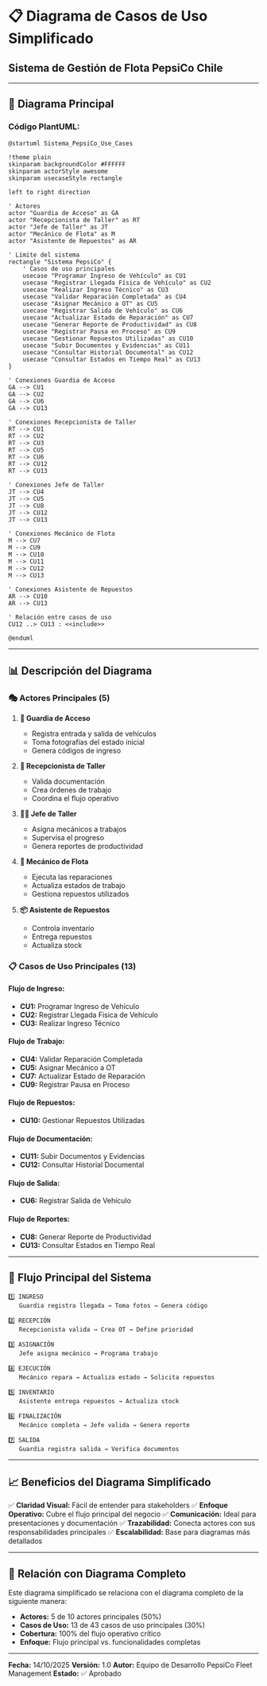 # 📋 Diagrama de Casos de Uso Simplificado

## Sistema de Gestión de Flota PepsiCo Chile

---

## 🎯 Diagrama Principal

### Código PlantUML:

```plantuml
@startuml Sistema_PepsiCo_Use_Cases

!theme plain
skinparam backgroundColor #FFFFFF
skinparam actorStyle awesome
skinparam usecaseStyle rectangle

left to right direction

' Actores
actor "Guardia de Acceso" as GA
actor "Recepcionista de Taller" as RT
actor "Jefe de Taller" as JT
actor "Mecánico de Flota" as M
actor "Asistente de Repuestos" as AR

' Límite del sistema
rectangle "Sistema PepsiCo" {
    ' Casos de uso principales
    usecase "Programar Ingreso de Vehículo" as CU1
    usecase "Registrar Llegada Física de Vehículo" as CU2
    usecase "Realizar Ingreso Técnico" as CU3
    usecase "Validar Reparación Completada" as CU4
    usecase "Asignar Mecánico a OT" as CU5
    usecase "Registrar Salida de Vehículo" as CU6
    usecase "Actualizar Estado de Reparación" as CU7
    usecase "Generar Reporte de Productividad" as CU8
    usecase "Registrar Pausa en Proceso" as CU9
    usecase "Gestionar Repuestos Utilizadas" as CU10
    usecase "Subir Documentos y Evidencias" as CU11
    usecase "Consultar Historial Documental" as CU12
    usecase "Consultar Estados en Tiempo Real" as CU13
}

' Conexiones Guardia de Acceso
GA --> CU1
GA --> CU2
GA --> CU6
GA --> CU13

' Conexiones Recepcionista de Taller
RT --> CU1
RT --> CU2
RT --> CU3
RT --> CU5
RT --> CU6
RT --> CU12
RT --> CU13

' Conexiones Jefe de Taller
JT --> CU4
JT --> CU5
JT --> CU8
JT --> CU12
JT --> CU13

' Conexiones Mecánico de Flota
M --> CU7
M --> CU9
M --> CU10
M --> CU11
M --> CU12
M --> CU13

' Conexiones Asistente de Repuestos
AR --> CU10
AR --> CU13

' Relación entre casos de uso
CU12 ..> CU13 : <<include>>

@enduml
```

---

## 📊 Descripción del Diagrama

### 🎭 Actores Principales (5)

1. **👮 Guardia de Acceso**

   - Registra entrada y salida de vehículos
   - Toma fotografías del estado inicial
   - Genera códigos de ingreso
2. **📝 Recepcionista de Taller**

   - Valida documentación
   - Crea órdenes de trabajo
   - Coordina el flujo operativo
3. **👨‍💼 Jefe de Taller**

   - Asigna mecánicos a trabajos
   - Supervisa el progreso
   - Genera reportes de productividad
4. **🔧 Mecánico de Flota**

   - Ejecuta las reparaciones
   - Actualiza estados de trabajo
   - Gestiona repuestos utilizados
5. **📦 Asistente de Repuestos**

   - Controla inventario
   - Entrega repuestos
   - Actualiza stock

### 📋 Casos de Uso Principales (13)

#### Flujo de Ingreso:

- **CU1:** Programar Ingreso de Vehículo
- **CU2:** Registrar Llegada Física de Vehículo
- **CU3:** Realizar Ingreso Técnico

#### Flujo de Trabajo:

- **CU4:** Validar Reparación Completada
- **CU5:** Asignar Mecánico a OT
- **CU7:** Actualizar Estado de Reparación
- **CU9:** Registrar Pausa en Proceso

#### Flujo de Repuestos:

- **CU10:** Gestionar Repuestos Utilizadas

#### Flujo de Documentación:

- **CU11:** Subir Documentos y Evidencias
- **CU12:** Consultar Historial Documental

#### Flujo de Salida:

- **CU6:** Registrar Salida de Vehículo

#### Flujo de Reportes:

- **CU8:** Generar Reporte de Productividad
- **CU13:** Consultar Estados en Tiempo Real

---

## 🔄 Flujo Principal del Sistema

```
1️⃣ INGRESO
   Guardia registra llegada → Toma fotos → Genera código

2️⃣ RECEPCIÓN  
   Recepcionista valida → Crea OT → Define prioridad

3️⃣ ASIGNACIÓN
   Jefe asigna mecánico → Programa trabajo

4️⃣ EJECUCIÓN
   Mecánico repara → Actualiza estado → Solicita repuestos

5️⃣ INVENTARIO
   Asistente entrega repuestos → Actualiza stock

6️⃣ FINALIZACIÓN
   Mecánico completa → Jefe valida → Genera reporte

7️⃣ SALIDA
   Guardia registra salida → Verifica documentos
```

---

## 📈 Beneficios del Diagrama Simplificado

✅ **Claridad Visual:** Fácil de entender para stakeholders
✅ **Enfoque Operativo:** Cubre el flujo principal del negocio
✅ **Comunicación:** Ideal para presentaciones y documentación
✅ **Trazabilidad:** Conecta actores con sus responsabilidades principales
✅ **Escalabilidad:** Base para diagramas más detallados

---

## 🔗 Relación con Diagrama Completo

Este diagrama simplificado se relaciona con el diagrama completo de la siguiente manera:

- **Actores:** 5 de 10 actores principales (50%)
- **Casos de Uso:** 13 de 43 casos de uso principales (30%)
- **Cobertura:** 100% del flujo operativo crítico
- **Enfoque:** Flujo principal vs. funcionalidades completas

---

**Fecha:** 14/10/2025
**Versión:** 1.0
**Autor:** Equipo de Desarrollo PepsiCo Fleet Management
**Estado:** ✅ Aprobado
